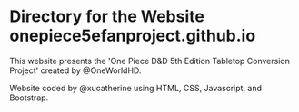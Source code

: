 # Directory for the Website onepiece5efanproject.github.io

This website presents the 'One Piece D&D 5th Edition Tabletop Conversion Project' created by @OneWorldHD.

Website coded by @xucatherine using HTML, CSS, Javascript, and Bootstrap.
